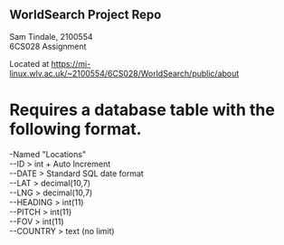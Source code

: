 ## WorldSearch Project Repo  
Sam Tindale, 2100554  
6CS028 Assignment  

Located at https://mi-linux.wlv.ac.uk/~2100554/6CS028/WorldSearch/public/about

# Requires a database table with the following format.  
-Named "Locations"  
--ID > int + Auto Increment  
--DATE > Standard SQL date format  
--LAT > decimal(10,7)  
--LNG > decimal(10,7)  
--HEADING > int(11)  
--PITCH > int(11)  
--FOV > int(11)  
--COUNTRY > text (no limit)  

